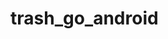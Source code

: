# trash_go_android


<images src = "https://user-images.githubusercontent.com/76634341/245063434-373341c6-e9de-4e40-9303-e32cadf6466d.gif">
  
<images src = "https://user-images.githubusercontent.com/76634341/245063451-85f80cae-87e4-4c61-8ea7-5e73567c2f13.gif">

